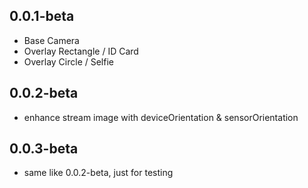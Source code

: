 ## 0.0.1-beta

* Base Camera
* Overlay Rectangle / ID Card
* Overlay Circle / Selfie

## 0.0.2-beta

* enhance stream image with deviceOrientation & sensorOrientation

## 0.0.3-beta

* same like 0.0.2-beta, just for testing

